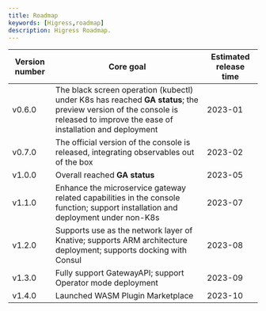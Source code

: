 ```yaml
---
title: Roadmap
keywords: [Higress,roadmap]
description: Higress Roadmap.
---
```


| Version number |  Core goal | Estimated release time |
| ------- | ----------- | ----------- |
| v0.6.0 | The black screen operation (kubectl) under K8s has reached **GA status**; the preview version of the console is released to improve the ease of installation and deployment | 2023-01 |
| v0.7.0 | The official version of the console is released, integrating observables out of the box | 2023-02 |
| v1.0.0 | Overall reached **GA status** | 2023-05 |
| v1.1.0 | Enhance the microservice gateway related capabilities in the console function; support installation and deployment under non-K8s | 2023-07 |
| v1.2.0 | Supports use as the network layer of Knative; supports ARM architecture deployment; supports docking with Consul | 2023-08 |
| v1.3.0 | Fully support GatewayAPI; support Operator mode deployment | 2023-09 |
| v1.4.0 | Launched WASM Plugin Marketplace | 2023-10 |
